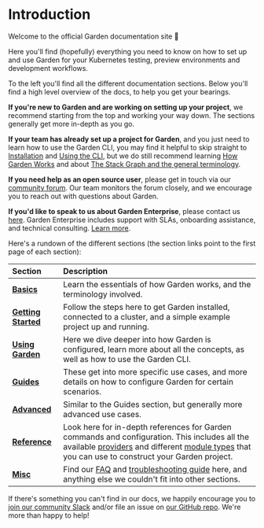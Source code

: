 # Introduction

Welcome to the official Garden documentation site 👋

Here you'll find \(hopefully\) everything you need to know on how to set up and use Garden for your Kubernetes testing, preview environments and development workflows.

To the left you'll find all the different documentation sections. Below you'll find a high level overview of the docs, to help you get your bearings.

**If you're new to Garden and are working on setting up your project**, we recommend starting from the top and working your way down. The sections generally get more in-depth as you go.

**If your team has already set up a project for Garden**, and you just need to learn how to use the Garden CLI, you may find it helpful to skip straight to [Installation](../getting-started/1-installation.md) and [Using the CLI](../using-garden/using-the-cli.md), but we do still recommend learning [How Garden Works](../basics/how-garden-works.md) and about [The Stack Graph and the general terminology](../basics/stack-graph.md).

**If you need help as an open source user**, please get in touch via our [community forum](https://community.garden.io/). Our team monitors the forum closely, and we encourage you to reach out with questions about Garden.

**If you'd like to speak to us about Garden Enterprise**, please contact us [here](https://garden.io/contact). Garden Enterprise includes support with SLAs, onboarding assistance, and technical consulting. [Learn more](https://garden.io/product#enterprise).

Here's a rundown of the different sections \(the section links point to the first page of each section\):

| Section | Description |
| :--- | :--- |
| [**Basics**](../basics/how-garden-works.md) | Learn the essentials of how Garden works, and the terminology involved. |
| [**Getting Started**](../getting-started/0-introduction.md) | Follow the steps here to get Garden installed, connected to a cluster, and a simple example project up and running. |
| [**Using Garden**](../using-garden/configuration-overview.md) | Here we dive deeper into how Garden is configured, learn more about all the concepts, as well as how to use the Garden CLI. |
| [**Guides**](../guides/cloud-provider-setup.md) | These get into more specific use cases, and more details on how to configure Garden for certain scenarios. |
| [**Advanced**](../advanced/using-remote-sources.md) | Similar to the Guides section, but generally more advanced use cases. |
| [**Reference**](../reference/providers/) | Look here for in-depth references for Garden commands and configuration. This includes all the available [providers](../reference/providers/) and different [module types](../reference/module-types/) that you can use to construct your Garden project. |
| [**Misc**](../misc/faq.md) | Find our [FAQ](../misc/faq.md) and [troubleshooting guide](../misc/troubleshooting.md) here, and anything else we couldn't fit into other sections. |

If there's something you can't find in our docs, we happily encourage you to [join our community Slack](https://chat.garden.io) and/or file an issue on [our GitHub repo](https://github.com/garden-io/garden). We're more than happy to help!

